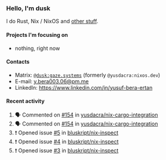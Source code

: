 ### Hello, I'm dusk

I do Rust, Nix / NixOS and [other stuff](https://gaze.systems/).

#### Projects I'm focusing on

- nothing, right now

#### Contacts

- Matrix: [`@dusk:gaze.systems`](https://matrix.to/#/@dusk:gaze.systems) (formerly `@yusdacra:nixos.dev`)
- E-mail: y.bera003.06@pm.me
- LinkedIn: https://www.linkedin.com/in/yusuf-bera-ertan

#### Recent activity

<!--START_SECTION:activity-->
1. 🗣 Commented on [#154](https://github.com/yusdacra/nix-cargo-integration/issues/154#issuecomment-2191905199) in [yusdacra/nix-cargo-integration](https://github.com/yusdacra/nix-cargo-integration)
2. 🗣 Commented on [#154](https://github.com/yusdacra/nix-cargo-integration/issues/154#issuecomment-2185311220) in [yusdacra/nix-cargo-integration](https://github.com/yusdacra/nix-cargo-integration)
3. ❗ Opened issue [#5](https://github.com/bluskript/nix-inspect/issues/5) in [bluskript/nix-inspect](https://github.com/bluskript/nix-inspect)
4. ❗ Opened issue [#4](https://github.com/bluskript/nix-inspect/issues/4) in [bluskript/nix-inspect](https://github.com/bluskript/nix-inspect)
5. ❗ Opened issue [#3](https://github.com/bluskript/nix-inspect/issues/3) in [bluskript/nix-inspect](https://github.com/bluskript/nix-inspect)
<!--END_SECTION:activity-->
